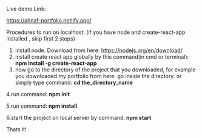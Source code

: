 Live demo Link: 

https://ahnaf-portfolio.netlify.app/


Procedures to run on localhost:
(if you have node and create-react-app installed , skip first 2 steps)

1. install node. Download  from here: https://nodejs.org/en/download/
2. install create react app globally by this command(in cmd or terminal): <strong>npm install -g create-react-app</strong>
3. now go to the directory of the project that you downloaded, for example you downloaded my portfolio from here. go inside the directory. or simply type command: <strong>cd the_directory_name</strong> <br>

4.run command: <strong>npm init</strong> <br>

5.run command: <strong>npm install</strong>  <br> 

6.start the project on local server by command:<strong> npm start</strong>


Thats it!
